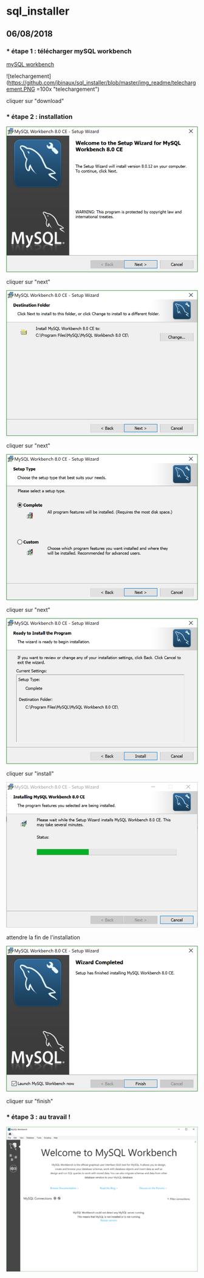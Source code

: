 # sql_installer

## 06/08/2018

### * étape 1 : télécharger mySQL workbench

[mySQL workbench](https://dev.mysql.com/downloads/workbench/)

![telechargement](https://github.com/jbinaux/sql_installer/blob/master/img_readme/telechargement.PNG =100x "telechargement")

cliquer sur "download"

### * étape 2 : installation

![etape 1](https://github.com/jbinaux/sql_installer/blob/master/img_readme/etape1.PNG "etape 1")

cliquer sur "next"

![etape 2](https://github.com/jbinaux/sql_installer/blob/master/img_readme/etape2.PNG "etape 2")

cliquer sur "next"

![etape 3](https://github.com/jbinaux/sql_installer/blob/master/img_readme/etape3.PNG "etape 3")

cliquer sur "next"

![etape 4](https://github.com/jbinaux/sql_installer/blob/master/img_readme/etape4.PNG "etape 4")

cliquer sur "install"

![etape 5](https://github.com/jbinaux/sql_installer/blob/master/img_readme/etape5.PNG "etape 5")

attendre la fin de l'installation

![etape 6](https://github.com/jbinaux/sql_installer/blob/master/img_readme/etape6.PNG "etape 6")

cliquer sur "finish"


### * étape 3 : au travail !

![etape 7](https://github.com/jbinaux/sql_installer/blob/master/img_readme/etape7.PNG "etape 7")
